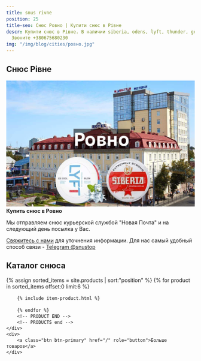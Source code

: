 ```yaml
---
title: snus rivne
position: 25
title-seo: Снюс Ровно | Купити снюс в Рівне
descr: Купити снюс в Рівне. В наличии siberia, odens, lyft, thunder, general и другие.
  Звоните +380675680230
img: "/img/blog/cities/ровно.jpg"
---
```


<section class="mb-4">
	<h1>Снюс Рівне</h1>
	<div class="row">
		<div class="col-md-7">
			<img class="img-fluid" src="/img/blog/cities/ровно.jpg" alt="Снюс в Рівне">
		</div>
		<div class="col-md-5">
			<strong>Купить снюс в Ровно</strong>
			<p>Мы отправляем снюс курьерской службой "Новая Почта" и на следующий день посылка у Вас.</p>
			<p><a href="#contactModal" data-toggle="modal" data-target="#contactModal">Свяжитесь с нами</a> для уточнения информации. Для нас самый удобный способ связи - <a href="//t.me/snustop" target="_blank" title="Telegram"><i class="icon-telegram"></i>Telegram @snustop</a></p>
		</div>
	</div>
</section>

<section class="mb-4">
	<h2>Каталог снюса</h2>
	<div class="row">
		<!-- PRODUCTS start -->
		<!-- PRODUCT START -->
		{% assign sorted_items = site.products | sort:"position" %}
		{% for product in sorted_items offset:0 limit:6 %}
		
		{% include item-product.html %}

		{% endfor %}
		<!-- PRODUCT END -->
		<!-- PRODUCTS end -->
	</div>
	<div>
		<a class="btn btn-primary" href="/" role="button">Больше товаров</a>
	</div>
</section>

